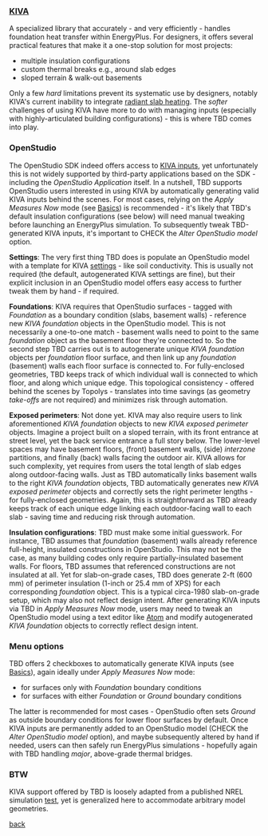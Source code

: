 ### [KIVA](https://bigladdersoftware.com/epx/docs/9-5/engineering-reference/ground-heat-transfer-calculations-using-kiva.html)

A specialized library that accurately - and very efficiently - handles foundation heat transfer within EnergyPlus. For designers, it offers several practical features that make it a one-stop solution for most projects:  

- multiple insulation configurations
- custom thermal breaks e.g., around slab edges
- sloped terrain & walk-out basements

Only a few _hard_ limitations prevent its systematic use by designers, notably KIVA's current inability to integrate [radiant slab heating](https://github.com/NREL/EnergyPlus/issues/6576). The _softer_ challenges of using KIVA have more to do with managing inputs (especially with highly-articulated building configurations) - this is where TBD comes into play.

### OpenStudio

The OpenStudio SDK indeed offers access to [KIVA inputs](https://openstudio-sdk-documentation.s3.amazonaws.com/cpp/OpenStudio-3.3.0-doc/model/html/classopenstudio_1_1model_1_1_foundation_kiva.html), yet unfortunately this is not widely supported by third-party applications based on the SDK - including the _OpenStudio Application_ itself. In a nutshell, TBD supports OpenStudio users interested in using KIVA by automatically generating valid KIVA inputs behind the scenes. For most cases, relying on the _Apply Measures Now_ mode (see [Basics](./basics.html "Basic TBD workflow")) is recommended - it's likely that TBD's default insulation configurations (see below) will need manual tweaking before launching an EnergyPlus simulation. To subsequently tweak TBD-generated KIVA inputs, it's important to CHECK the _Alter OpenStudio model_ option.

__Settings__: The very first thing TBD does is populate an OpenStudio model with a template for KIVA [settings](https://openstudio-sdk-documentation.s3.amazonaws.com/cpp/OpenStudio-3.3.0-doc/model/html/classopenstudio_1_1model_1_1_foundation_kiva_settings.html) - like soil conductivity. This is usually not required (the default, autogenerated KIVA settings are fine), but their explicit inclusion in an OpenStudio model offers easy access to further tweak them by hand - if required.

__Foundations__: KIVA requires that OpenStudio surfaces - tagged with _Foundation_ as a boundary condition (slabs, basement walls) - reference new _KIVA foundation_ objects in the OpenStudio model. This is not necessarily a one-to-one match - basement walls need to point to the same _foundation_ object as the basement floor they're connected to. So the second step TBD carries out is to autogenerate unique _KIVA foundation_ objects per _foundation_ floor surface, and then link up any _foundation_ (basement) walls each floor surface is connected to. For fully-enclosed geometries, TBD keeps track of which individual wall is connected to which floor, and along which unique edge. This topological consistency - offered behind the scenes by Topolys - translates into time savings (as geometry _take-offs_ are not required) and minimizes risk through automation.

__Exposed perimeters__: Not done yet. KIVA may also require users to link aforementioned _KIVA foundation_ objects to new _KIVA exposed perimeter_ objects. Imagine a project built on a sloped terrain, with its front entrance at street level, yet the back service entrance a full story below. The lower-level spaces may have basement floors, (front) basement walls, (side) _interzone_ partitions, and finally (back) walls facing the outdoor air. KIVA allows for such complexity, yet requires from users the total length of slab edges along outdoor-facing walls. Just as TBD automatically links basement walls to the right _KIVA foundation_ objects, TBD automatically generates new _KIVA exposed perimeter_ objects and correctly sets the right perimeter lengths - for fully-enclosed geometries. Again, this is straightforward as TBD already keeps track of each unique edge linking each outdoor-facing wall to each slab - saving time and reducing risk through automation.

__Insulation configurations__: TBD must make some initial guesswork. For instance, TBD assumes that _foundation_ (basement) walls already reference full-height, insulated constructions in OpenStudio. This may not be the case, as many building codes only require partially-insulated basement walls. For floors, TBD assumes that referenced constructions are not insulated at all. Yet for slab-on-grade cases, TBD does generate 2-ft (600 mm) of perimeter insulation (1-inch or 25.4 mm of XPS) for each corresponding _foundation_ object. This is a typical circa-1980 slab-on-grade setup, which may also not reflect design intent. After generating KIVA inputs via TBD in _Apply Measures Now_ mode, users may need to tweak an OpenStudio model using a text editor like [Atom](https://atom.io) and modify autogenerated _KIVA foundation_ objects to correctly reflect design intent.

### Menu options

TBD offers 2 checkboxes to automatically generate KIVA inputs (see [Basics](./basics.html "Basic TBD workflow")), again ideally under _Apply Measures Now_ mode:  

- for surfaces only with _Foundation_ boundary conditions
- for surfaces with either _Foundation_ or _Ground_ boundary conditions

The latter is recommended for most cases - OpenStudio often sets _Ground_ as outside boundary conditions for lower floor surfaces by default. Once KIVA inputs are permanently added to an OpenStudio model (CHECK the _Alter OpenStudio model_ option), and maybe subsequently altered by hand if needed, users can then safely run EnergyPlus simulations - hopefully again with TBD handling _major_, above-grade thermal bridges.

### BTW

KIVA support offered by TBD is loosely adapted from a published NREL simulation [test](https://github.com/NREL/OpenStudio-resources/blob/develop/model/simulationtests/foundation_kiva.rb), yet is generalized here to accommodate arbitrary model geometries.

[back](../index.html "Thermal Bridging & Derating")  
